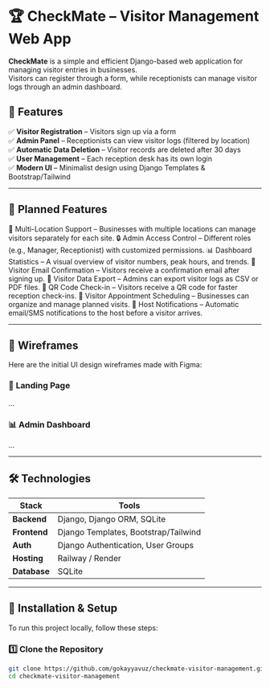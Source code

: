 # 🏆 CheckMate – Visitor Management Web App

**CheckMate** is a simple and efficient Django-based web application for managing visitor entries in businesses.  
Visitors can register through a form, while receptionists can manage visitor logs through an admin dashboard.

## 🚀 Features
✅ **Visitor Registration** – Visitors sign up via a form  
✅ **Admin Panel** – Receptionists can view visitor logs (filtered by location)  
✅ **Automatic Data Deletion** – Visitor records are deleted after 30 days  
✅ **User Management** – Each reception desk has its own login  
✅ **Modern UI** – Minimalist design using Django Templates & Bootstrap/Tailwind  

---

## 🔮 Planned Features
🚀 Multi-Location Support – Businesses with multiple locations can manage visitors separately for each site.
🔒 Admin Access Control – Different roles (e.g., Manager, Receptionist) with customized permissions.
📊 Dashboard Statistics – A visual overview of visitor numbers, peak hours, and trends.
📩 Visitor Email Confirmation – Visitors receive a confirmation email after signing up.
💾 Visitor Data Export – Admins can export visitor logs as CSV or PDF files.
🔄 QR Code Check-in – Visitors receive a QR code for faster reception check-ins.
📆 Visitor Appointment Scheduling – Businesses can organize and manage planned visits.
🔔 Host Notifications – Automatic email/SMS notifications to the host before a visitor arrives.

---

## 📸 Wireframes
Here are the initial UI design wireframes made with Figma:

### 🎨 **Landing Page**
...

### 📊 **Admin Dashboard**
...

---

## 🛠️ Technologies
| Stack        | Tools |
|-------------|--------------------------------|
| **Backend**  | Django, Django ORM, SQLite |
| **Frontend** | Django Templates, Bootstrap/Tailwind |
| **Auth**     | Django Authentication, User Groups |
| **Hosting**  | Railway / Render |
| **Database** | SQLite |

---

## 📌 Installation & Setup

To run this project locally, follow these steps:

### **1️⃣ Clone the Repository**
```bash
git clone https://github.com/gokayyavuz/checkmate-visitor-management.git
cd checkmate-visitor-management
